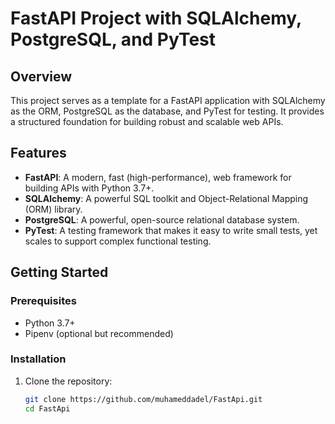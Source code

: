 # FastAPI Project with SQLAlchemy, PostgreSQL, and PyTest

## Overview
This project serves as a template for a FastAPI application with SQLAlchemy as the ORM, PostgreSQL as the database, and PyTest for testing. It provides a structured foundation for building robust and scalable web APIs.

## Features
- **FastAPI**: A modern, fast (high-performance), web framework for building APIs with Python 3.7+.
- **SQLAlchemy**: A powerful SQL toolkit and Object-Relational Mapping (ORM) library.
- **PostgreSQL**: A powerful, open-source relational database system.
- **PyTest**: A testing framework that makes it easy to write small tests, yet scales to support complex functional testing.

## Getting Started

### Prerequisites
- Python 3.7+
- Pipenv (optional but recommended)

### Installation
1. Clone the repository:
   ```bash
   git clone https://github.com/muhameddadel/FastApi.git
   cd FastApi
 
